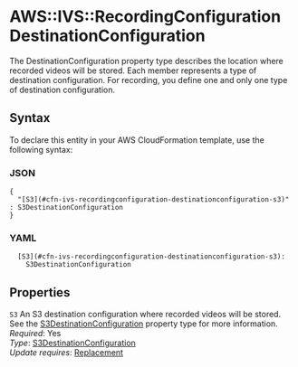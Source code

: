 # AWS::IVS::RecordingConfiguration DestinationConfiguration<a name="aws-properties-ivs-recordingconfiguration-destinationconfiguration"></a>

The DestinationConfiguration property type describes the location where recorded videos will be stored\. Each member represents a type of destination configuration\. For recording, you define one and only one type of destination configuration\.

## Syntax<a name="aws-properties-ivs-recordingconfiguration-destinationconfiguration-syntax"></a>

To declare this entity in your AWS CloudFormation template, use the following syntax:

### JSON<a name="aws-properties-ivs-recordingconfiguration-destinationconfiguration-syntax.json"></a>

```
{
  "[S3](#cfn-ivs-recordingconfiguration-destinationconfiguration-s3)" : S3DestinationConfiguration
}
```

### YAML<a name="aws-properties-ivs-recordingconfiguration-destinationconfiguration-syntax.yaml"></a>

```
  [S3](#cfn-ivs-recordingconfiguration-destinationconfiguration-s3):
    S3DestinationConfiguration
```

## Properties<a name="aws-properties-ivs-recordingconfiguration-destinationconfiguration-properties"></a>

`S3` <a name="cfn-ivs-recordingconfiguration-destinationconfiguration-s3"></a>
An S3 destination configuration where recorded videos will be stored\. See the [S3DestinationConfiguration](https://docs.aws.amazon.com/AWSCloudFormation/latest/UserGuide/aws-properties-ivs-recordingconfiguration-s3destinationconfiguration.html) property type for more information\.  
_Required_: Yes  
_Type_: [S3DestinationConfiguration](aws-properties-ivs-recordingconfiguration-s3destinationconfiguration.md)  
_Update requires_: [Replacement](https://docs.aws.amazon.com/AWSCloudFormation/latest/UserGuide/using-cfn-updating-stacks-update-behaviors.html#update-replacement)
